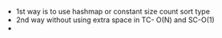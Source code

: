 * 1st way is to use hashmap or constant size count sort type
* 2nd way without using extra space in TC- O(N) and SC-O(1)
*